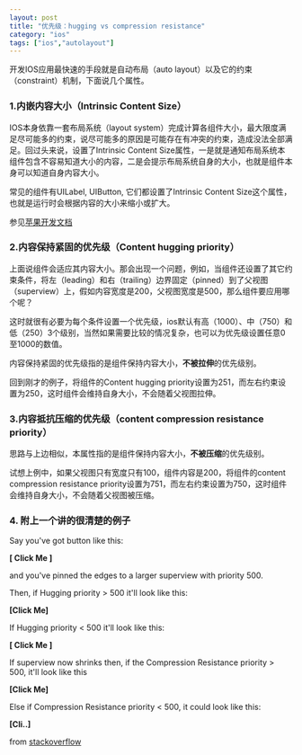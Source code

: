 ```yaml
---
layout: post
title: "优先级：hugging vs compression resistance"
category: "ios"
tags: ["ios","autolayout"]
---
```



开发IOS应用最快速的手段就是自动布局（auto layout）以及它的约束（constraint）机制，下面说几个属性。

### 1.内嵌内容大小（Intrinsic Content Size）

IOS本身依靠一套布局系统（layout system）完成计算各组件大小，最大限度满足尽可能多的约束，说尽可能多的原因是可能存在有冲突的约束，造成没法全部满足。回过头来说，设置了Intrinsic Content Size属性，一是就是通知布局系统本组件包含不容易知道大小的内容，二是会提示布局系统自身的大小，也就是组件本身可以知道自身内容大小。  

常见的组件有UILabel, UIButton, 它们都设置了Intrinsic Content Size这个属性，也就是运行时会根据内容的大小来缩小或扩大。

参见[苹果开发文档](https://developer.apple.com/library/ios/documentation/UserExperience/Conceptual/AutolayoutPG/AutoLayoutConcepts/AutoLayoutConcepts.html)

### 2.内容保持紧固的优先级（Content hugging priority）

上面说组件会适应其内容大小。那会出现一个问题，例如，当组件还设置了其它约束条件，将左（leading）和右（trailing）边界固定（pinned）到了父视图（superview）上，假如内容宽度是200，父视图宽度是500，那么组件要应用哪个呢？

这时就很有必要为每个条件设置一个优先级，ios默认有高（1000）、中（750）和低（250）3个级别，当然如果需要比较的情况复杂，也可以为优先级设置任意0至1000的数值。

内容保持紧固的优先级指的是组件保持内容大小，**不被拉伸**的优先级别。

回到刚才的例子，将组件的Content hugging priority设置为251，而左右约束设置为250，这时组件会维持自身大小，不会随着父视图拉伸。

### 3.内容抵抗压缩的优先级（content compression resistance priority）

思路与上边相似，本属性指的是组件保持内容大小，**不被压缩**的优先级别。

试想上例中，如果父视图只有宽度只有100，组件内容是200，将组件的content compression resistance priority设置为751，而左右约束设置为750，这时组件会维持自身大小，不会随着父视图被压缩。

### 4. 附上一个讲的很清楚的例子

Say you've got button like this:

**[       Click Me      ]**

and you've pinned the edges to a larger superview with priority 500.

Then, if Hugging priority > 500 it'll look like this:

**[Click Me]**

If Hugging priority < 500 it'll look like this:

**[       Click Me      ]**

If superview now shrinks then, if the Compression Resistance priority > 500, it'll look like this

**[Click Me]**

Else if Compression Resistance priority < 500, it could look like this:

**[Cli..]**

from [stackoverflow](http://stackoverflow.com/questions/15850417/cocoa-autolayout-content-hugging-vs-content-compression-resistance-priority)

